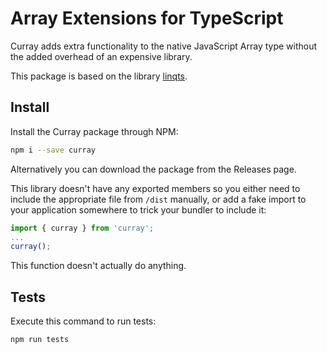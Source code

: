 # Array Extensions for TypeScript

Curray adds extra functionality to the native JavaScript Array type without the added overhead of an expensive library.

This package is based on the library [linqts](https://github.com/kutyel/linq.ts).

## Install

Install the Curray package through NPM:

```sh
npm i --save curray
```

Alternatively you can download the package from the Releases page.

This library doesn't have any exported members so you either need to include the appropriate file from `/dist` manually, or add a fake import to your application somewhere to trick your bundler to include it:

```js
import { curray } from 'curray';
...
curray();
```
This function doesn't actually do anything.

## Tests

Execute this command to run tests:

```sh
npm run tests
```
